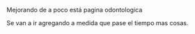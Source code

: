 Mejorando de a poco está pagina odontologica

Se van a ir agregando a medida que pase el tiempo mas cosas.